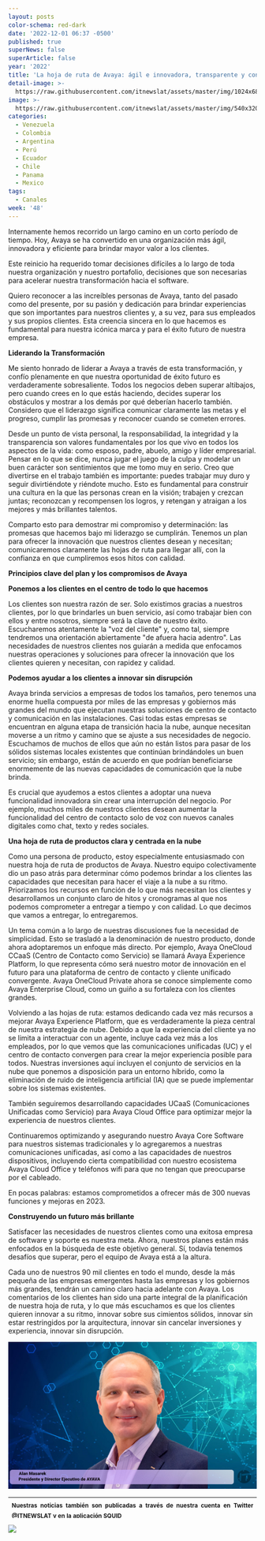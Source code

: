 ```yaml
---
layout: posts
color-schema: red-dark
date: '2022-12-01 06:37 -0500'
published: true
superNews: false
superArticle: false
year: '2022'
title: 'La hoja de ruta de Avaya: ágil e innovadora, transparente y confiable'
detail-image: >-
  https://raw.githubusercontent.com/itnewslat/assets/master/img/1024x680/Alan-Masarek-g.jpg
image: >-
  https://raw.githubusercontent.com/itnewslat/assets/master/img/540x320/Alan-Masarek-p.jpg
categories:
  - Venezuela
  - Colombia
  - Argentina
  - Perú
  - Ecuador
  - Chile
  - Panama
  - Mexico
tags:
  - Canales
week: '48'
---
```

Internamente hemos recorrido un largo camino en un corto período de tiempo. Hoy, Avaya se ha convertido en una organización más ágil, innovadora y eficiente para brindar mayor valor a los clientes.
 
Este reinicio ha requerido tomar decisiones difíciles a lo largo de toda nuestra organización y nuestro portafolio, decisiones que son necesarias para acelerar nuestra transformación hacia el software.
 
Quiero reconocer a las increíbles personas de Avaya, tanto del pasado como del presente, por su pasión y dedicación para brindar experiencias que son importantes para nuestros clientes y, a su vez, para sus empleados y sus propios clientes. Esta creencia sincera en lo que hacemos es fundamental para nuestra icónica marca y para el éxito futuro de nuestra empresa.
 
**Liderando la Transformación**
 
Me siento honrado de liderar a Avaya a través de esta transformación, y confío plenamente en que nuestra oportunidad de éxito futuro es verdaderamente sobresaliente. Todos los negocios deben superar altibajos, pero cuando crees en lo que estás haciendo, decides superar los obstáculos y mostrar a los demás por qué deberían hacerlo también. Considero que el liderazgo significa comunicar claramente las metas y el progreso, cumplir las promesas y reconocer cuando se cometen errores.
 
Desde un punto de vista personal, la responsabilidad, la integridad y la transparencia son valores fundamentales por los que vivo en todos los aspectos de la vida: como esposo, padre, abuelo, amigo y líder empresarial. Pensar en lo que se dice, nunca jugar el juego de la culpa y modelar un buen carácter son sentimientos que me tomo muy en serio. Creo que divertirse en el trabajo también es importante: puedes trabajar muy duro y seguir divirtiéndote y riéndote mucho. Esto es fundamental para construir una cultura en la que las personas crean en la visión; trabajen y crezcan juntas; reconozcan y recompensen los logros, y retengan y atraigan a los mejores y más brillantes talentos.
 
Comparto esto para demostrar mi compromiso y determinación: las promesas que hacemos bajo mi liderazgo se cumplirán. Tenemos un plan para ofrecer la innovación que nuestros clientes desean y necesitan; comunicaremos claramente las hojas de ruta para llegar allí, con la confianza en que cumpliremos esos hitos con calidad.
 
**Principios clave del plan y los compromisos de Avaya**
 
**Ponemos a los clientes en el centro de todo lo que hacemos**
 
Los clientes son nuestra razón de ser. Solo existimos gracias a nuestros clientes, por lo que brindarles un buen servicio, así como trabajar bien con ellos y entre nosotros, siempre será la clave de nuestro éxito. Escucharemos atentamente la "voz del cliente" y, como tal, siempre tendremos una orientación abiertamente "de afuera hacia adentro". Las necesidades de nuestros clientes nos guiarán a medida que enfocamos nuestras operaciones y soluciones para ofrecer la innovación que los clientes quieren y necesitan, con rapidez y calidad.  
 
**Podemos ayudar a los clientes a innovar sin disrupción**
 
Avaya brinda servicios a empresas de todos los tamaños, pero tenemos una enorme huella compuesta por miles de las empresas y gobiernos más grandes del mundo que ejecutan nuestras soluciones de centro de contacto y comunicación en las instalaciones. Casi todas estas empresas se encuentran en alguna etapa de transición hacia la nube, aunque necesitan moverse a un ritmo y camino que se ajuste a sus necesidades de negocio. Escuchamos de muchos de ellos que aún no están listos para pasar de los sólidos sistemas locales existentes que continúan brindándoles un buen servicio; sin embargo, están de acuerdo en que podrían beneficiarse enormemente de las nuevas capacidades de comunicación que la nube brinda.
 
Es crucial que ayudemos a estos clientes a adoptar una nueva funcionalidad innovadora sin crear una interrupción del negocio. Por ejemplo, muchos miles de nuestros clientes desean aumentar la funcionalidad del centro de contacto solo de voz con nuevos canales digitales como chat, texto y redes sociales.
 
**Una hoja de ruta de productos clara y centrada en la nube**
 
Como una persona de producto, estoy especialmente entusiasmado con nuestra hoja de ruta de productos de Avaya. Nuestro equipo colectivamente dio un paso atrás para determinar cómo podemos brindar a los clientes las capacidades que necesitan para hacer el viaje a la nube a su ritmo. Priorizamos los recursos en función de lo que más necesitan los clientes y desarrollamos un conjunto claro de hitos y cronogramas al que nos podemos comprometer a entregar a tiempo y con calidad. Lo que decimos que vamos a entregar, lo entregaremos.
 
Un tema común a lo largo de nuestras discusiones fue la necesidad de simplicidad. Esto se trasladó a la denominación de nuestro producto, donde ahora adoptaremos un enfoque más directo. Por ejemplo, Avaya OneCloud CCaaS (Centro de Contacto como Servicio) se llamará Avaya Experience Platform, lo que representa cómo será nuestro motor de innovación en el futuro para una plataforma de centro de contacto y cliente unificado convergente. Avaya OneCloud Private ahora se conoce simplemente como Avaya Enterprise Cloud, como un guiño a su fortaleza con los clientes grandes.
 
Volviendo a las hojas de ruta: estamos dedicando cada vez más recursos a mejorar Avaya Experience Platform, que es verdaderamente la pieza central de nuestra estrategia de nube. Debido a que la experiencia del cliente ya no se limita a interactuar con un agente, incluye cada vez más a los empleados, por lo que vemos que las comunicaciones unificadas (UC) y el centro de contacto convergen para crear la mejor experiencia posible para todos. Nuestras inversiones aquí incluyen el conjunto de servicios en la nube que ponemos a disposición para un entorno híbrido, como la eliminación de ruido de inteligencia artificial (IA) que se puede implementar sobre los sistemas existentes.
 
También seguiremos desarrollando capacidades UCaaS (Comunicaciones Unificadas como Servicio) para Avaya Cloud Office para optimizar mejor la experiencia de nuestros clientes.
 
Continuaremos optimizando y asegurando nuestro Avaya Core Software para nuestros sistemas tradicionales y lo agregaremos a nuestras comunicaciones unificadas, así como a las capacidades de nuestros dispositivos, incluyendo cierta compatibilidad con nuestro ecosistema Avaya Cloud Office y teléfonos wifi para que no tengan que preocuparse por el cableado.
 
En pocas palabras: estamos comprometidos a ofrecer más de 300 nuevas funciones y mejoras en 2023.
 
**Construyendo un futuro más brillante**
 
Satisfacer las necesidades de nuestros clientes como una exitosa empresa de software y soporte es nuestra meta. Ahora, nuestros planes están más enfocados en la búsqueda de este objetivo general. Sí, todavía tenemos desafíos que superar, pero el equipo de Avaya está a la altura.
 
Cada uno de nuestros 90 mil clientes en todo el mundo, desde la más pequeña de las empresas emergentes hasta las empresas y los gobiernos más grandes, tendrán un camino claro hacia adelante con Avaya. Los comentarios de los clientes han sido una parte integral de la planificación de nuestra hoja de ruta, y lo que más escuchamos es que los clientes quieren innovar a su ritmo, innovar sobre sus cimientos sólidos, innovar sin estar restringidos por la arquitectura, innovar sin cancelar inversiones y experiencia, innovar sin disrupción.

![](https://raw.githubusercontent.com/itnewslat/assets/master/img/540x320/Alan-Masarek-p.jpg)

<table style="height: 42px;" width="569">
<tbody>
<tr>
<td style="text-align: justify;"><sub><strong>Nuestras noticias también son publicadas a través de nuestra cuenta en Twitter <a href="https://twitter.com/itnewslat?lang=es">@ITNEWSLAT</a> y en la aplicación <a href="https://squidapp.co/en/">SQUID</a></strong></sub></td>
</tr>
</tbody>
</table>

<img src="https://tracker.metricool.com/c3po.jpg?hash=56f88a41e39ab42c063cc51676587a04"/>